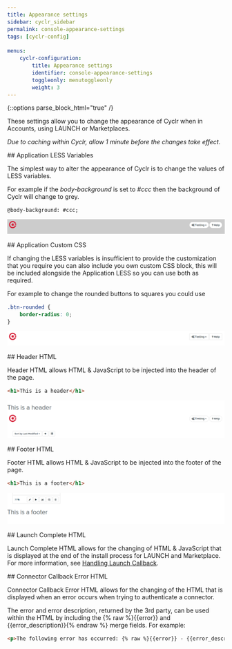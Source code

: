 ```yaml
---
title: Appearance settings
sidebar: cyclr_sidebar
permalink: console-appearance-settings
tags: [cyclr-config]

menus:
    cyclr-configuration:
        title: Appearance settings
        identifier: console-appearance-settings
        toggleonly: menutoggleonly
        weight: 3
---
```

{::options parse_block_html="true" /}
<section class="card">
These settings allow you to change the appearance of Cyclr when in Accounts, using LAUNCH or Marketplaces.

*Due to caching within Cyclr, allow 1 minute before the changes take effect.*


</section>
<section class="card">
## Application LESS Variables

The simplest way to alter the appearance of Cyclr is to change the values of LESS variables.

For example if the *body-background* is set to *#ccc* then the background of Cyclr will change to grey.

``` less
@body-background: #ccc;
```

![](/images/settings-appearance-less.png)


</section>
<section class="card">
## Application Custom CSS

If changing the LESS variables is insufficient to provide the customization that you require you can also include you own custom CSS block, this will be included alongside the Application LESS so you can use both as required.

For example to change the rounded buttons to squares you could use

``` css
.btn-rounded {
    border-radius: 0;
}
```

![](/images/settings-appearance-css.png)


</section>
<section class="card">
## Header HTML

Header HTML allows HTML & JavaScript to be injected into the header of the page.

``` html
<h1>This is a header</h1>
```

![](/images/settings-appearance-header-html.png)


</section>
<section class="card">
## Footer HTML

Footer HTML allows HTML & JavaScript to be injected into the footer of the page.

``` html
<h1>This is a footer</h1>
```

![](/images/settings-appearance-footer-html.png)


</section>
<section class="card">
## Launch Complete HTML

Launch Complete HTML allows for the changing of HTML & JavaScript that is displayed at the end of the install process for LAUNCH and Marketplace. For more information, see [Handling Launch Callback](/handling-callback).


</section>
<section class="card">
## Connector Callback Error HTML

Connector Callback Error HTML allows for the changing of the HTML that is displayed when an error occurs when trying to authenticate a connector.

The error and error description, returned by the 3rd party, can be used within the HTML by including the {% raw %}{{error}} and {{error_description}}{% endraw %} merge fields. For example:

``` html
<p>The following error has occurred: {% raw %}{{error}} - {{error_description}}{% endraw %}</p>
```

</section>
